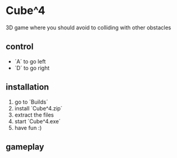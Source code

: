# Cube^4
3D game where you should avoid to colliding with other obstacles

## control
- ´A´ to go left
- ´D´ to go right

## installation
1. go to ´Builds´
2. install ´Cube^4.zip´
3. extract the files
4. start ´Cube^4.exe´
5. have fun :)

## gameplay


